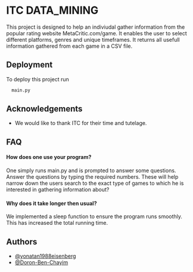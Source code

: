 
# ITC DATA_MINING

This project is designed to help an indiviudal gather 
information from the popular rating website MetaCritic.com/game.
It enables the user to select different platforms, genres and 
unique timeframes. It returns all usefull information gathered
from each game in a CSV file. 


## Deployment

To deploy this project run

```bash
  main.py 
```

  
## Acknowledgements

 - We would like to thank ITC for their time and tutelage. 

  
## FAQ

#### How does one use your program?

One simply runs main.py and is prompted to answer some questions.
Answer the questions by typing the required numbers. 
These will help narrow down the users search to the exact type
of games to which he is interested in gathering information about?

#### Why does it take longer then usual?

We implemented a sleep function to ensure the program runs smoothly.
This has increased the total running time. 

  
## Authors

- [@yonatan1988eisenberg](https://github.com/yonatan1988eisenberg/ITC_data_mining_project)
- [@Doron-Ben-Chayim](https://github.com/yonatan1988eisenberg/ITC_data_mining_project) 
  
